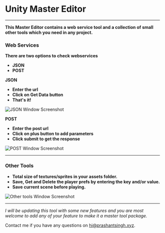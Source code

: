 # **Unity Master Editor**
------
**This Master Editor contains a web service tool and a collection of small other tools which you need in any project.**


### **Web Services**
  
**There are two options to check webservices**
  - **JSON**
  - **POST** 
 
**JSON**
  - **Enter the url**
  - **Click on Get Data button**
  - **That's it!**


![JSON Window Screenshot](http://i.imgur.com/tQjoV8G.png) 
  
  
**POST**
  - **Enter the post url**
  - **Click on plus button to add parameters**
  - **Click submit to get the response**

![POST Window Screenshot](http://i.imgur.com/RifJX75.png) 

 ------
   
   
### **Other Tools**

  - **Total size of textures/sprites in your assets folder.**
  - **Save, Get and Delete the player prefs by entering the key and/or value.**
  - **Save current scene before playing.**
  
![Other tools Window Screenshot](http://i.imgur.com/EjtaAU3.png) 

  
 ------
  
*I will be updating this tool with some new features and you are most welcome to add any of your feature to make it a master tool package.*

Contact me if you have any questions on [hi@prashantsingh.xyz](mailto:hi@prashantsingh.xyz).
  

  
  
